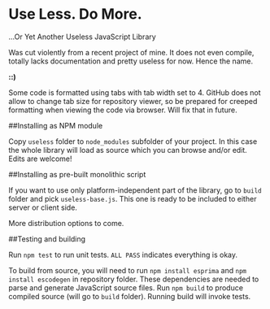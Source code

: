 # Use Less. Do More.
...Or Yet Another Useless JavaScript Library 

Was cut violently from a recent project of mine. It does not even compile, totally lacks documentation and pretty useless for now. Hence the name.

**::)**

Some code is formatted using tabs with tab width set to 4. GitHub does not allow to change tab size for repository viewer, so be prepared for creeped formatting when viewing the code via browser. Will fix that in future.

##Installing as NPM module

Copy `useless` folder to `node_modules` subfolder of your project. In this case the whole library will load as source which you can browse and/or edit. Edits are welcome!

##Installing as pre-built monolithic script

If you want to use only platform-independent part of the library, go to `build` folder and pick `useless-base.js`. This one is ready to be included to either server or client side.

More distribution options to come.

##Testing and building

Run `npm test` to run unit tests. `ALL PASS` indicates everything is okay.

To build from source, you will need to run `npm install esprima` and `npm install escodegen` in repository folder. These dependencies are needed to parse and generate JavaScript source files. Run `npm build` to produce compiled source (will go to `build` folder). Running build will invoke tests.